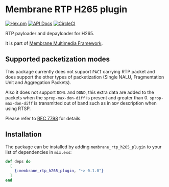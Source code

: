 # Membrane RTP H265 plugin

[![Hex.pm](https://img.shields.io/hexpm/v/membrane_rtp_h265_plugin.svg)](https://hex.pm/packages/membrane_rtp_h265_plugin)
[![API Docs](https://img.shields.io/badge/api-docs-yellow.svg?style=flat)](https://hexdocs.pm/membrane_rtp_h265_plugin/)
[![CircleCI](https://circleci.com/gh/membraneframework/membrane_rtp_h265_plugin.svg?style=svg)](https://circleci.com/gh/membraneframework/membrane_rtp_h265_plugin)

RTP payloader and depayloader for H265.

It is part of [Membrane Multimedia Framework](https://membraneframework.org).

## Supported packetization modes

This package currently does not support `PACI` carrying RTP packet and does support the other types of packetization (Single NALU, Fragmentation Unit and Aggregation Packets).

Also it does not support `DONL` and `DOND`, this extra data are added to the packets when the `sprop-max-don-diff` is present and greater than 0. `sprop-max-don-diff` is transmitted out of band such as in `SDP` description when using RTSP.  

Please refer to [RFC 7798](https://tools.ietf.org/html/rfc7798) for details.



## Installation

The package can be installed by adding `membrane_rtp_h265_plugin` to your list of dependencies in `mix.exs`:

```elixir
def deps do
  [
    {:membrane_rtp_h265_plugin, "~> 0.1.0"}
  ]
end
```
